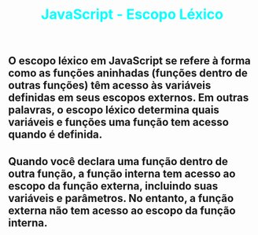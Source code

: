 # <div align="center" style="color:Cyan; font-weight:bold;"> JavaScript - Escopo Léxico</div>
<br>

## O escopo léxico em JavaScript se refere à forma como as funções aninhadas (funções dentro de outras funções) têm acesso às variáveis definidas em seus escopos externos. Em outras palavras, o escopo léxico determina quais variáveis e funções uma função tem acesso quando é definida.

## Quando você declara uma função dentro de outra função, a função interna tem acesso ao escopo da função externa, incluindo suas variáveis e parâmetros. No entanto, a função externa não tem acesso ao escopo da função interna.